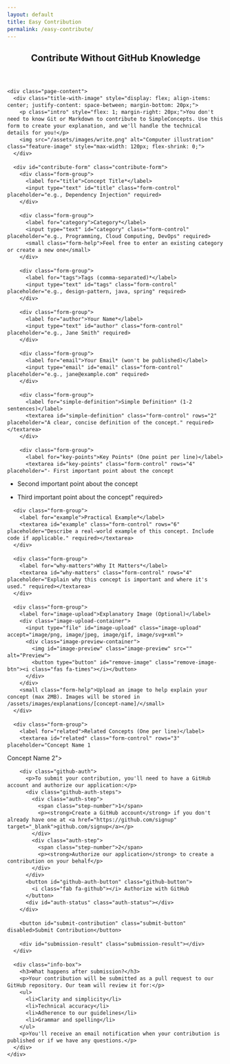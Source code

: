 ```yaml
---
layout: default
title: Easy Contribution
permalink: /easy-contribute/
---
```


<div class="page-container">
  <article class="explanation">
    <header class="page-header">
      <h1>Contribute Without GitHub Knowledge</h1>
    </header>
    
    <div class="page-content">
      <div class="title-with-image" style="display: flex; align-items: center; justify-content: space-between; margin-bottom: 20px;">
        <p class="intro" style="flex: 1; margin-right: 20px;">You don't need to know Git or Markdown to contribute to SimpleConcepts. Use this form to create your explanation, and we'll handle the technical details for you!</p>
        <img src="/assets/images/write.png" alt="Computer illustration" class="feature-image" style="max-width: 120px; flex-shrink: 0;">
      </div>

      <div id="contribute-form" class="contribute-form">
        <div class="form-group">
          <label for="title">Concept Title*</label>
          <input type="text" id="title" class="form-control" placeholder="e.g., Dependency Injection" required>
        </div>

        <div class="form-group">
          <label for="category">Category*</label>
          <input type="text" id="category" class="form-control" placeholder="e.g., Programming, Cloud Computing, DevOps" required>
          <small class="form-help">Feel free to enter an existing category or create a new one</small>
        </div>

        <div class="form-group">
          <label for="tags">Tags (comma-separated)*</label>
          <input type="text" id="tags" class="form-control" placeholder="e.g., design-pattern, java, spring" required>
        </div>

        <div class="form-group">
          <label for="author">Your Name*</label>
          <input type="text" id="author" class="form-control" placeholder="e.g., Jane Smith" required>
        </div>

        <div class="form-group">
          <label for="email">Your Email* (won't be published)</label>
          <input type="email" id="email" class="form-control" placeholder="e.g., jane@example.com" required>
        </div>

        <div class="form-group">
          <label for="simple-definition">Simple Definition* (1-2 sentences)</label>
          <textarea id="simple-definition" class="form-control" rows="2" placeholder="A clear, concise definition of the concept." required></textarea>
        </div>

        <div class="form-group">
          <label for="key-points">Key Points* (One point per line)</label>
          <textarea id="key-points" class="form-control" rows="4" placeholder="- First important point about the concept
- Second important point about the concept
- Third important point about the concept" required></textarea>
        </div>

        <div class="form-group">
          <label for="example">Practical Example*</label>
          <textarea id="example" class="form-control" rows="6" placeholder="Describe a real-world example of this concept. Include code if applicable." required></textarea>
        </div>

        <div class="form-group">
          <label for="why-matters">Why It Matters*</label>
          <textarea id="why-matters" class="form-control" rows="4" placeholder="Explain why this concept is important and where it's used." required></textarea>
        </div>

        <div class="form-group">
          <label for="image-upload">Explanatory Image (Optional)</label>
          <div class="image-upload-container">
            <input type="file" id="image-upload" class="image-upload" accept="image/png, image/jpeg, image/gif, image/svg+xml">
            <div class="image-preview-container">
              <img id="image-preview" class="image-preview" src="" alt="Preview">
              <button type="button" id="remove-image" class="remove-image-btn"><i class="fas fa-times"></i></button>
            </div>
          </div>
          <small class="form-help">Upload an image to help explain your concept (max 2MB). Images will be stored in /assets/images/explanations/[concept-name]/</small>
        </div>

        <div class="form-group">
          <label for="related">Related Concepts (One per line)</label>
          <textarea id="related" class="form-control" rows="3" placeholder="Concept Name 1
Concept Name 2"></textarea>
        </div>

        <div class="github-auth">
          <p>To submit your contribution, you'll need to have a GitHub account and authorize our application:</p>
          <div class="github-auth-steps">
            <div class="auth-step">
              <span class="step-number">1</span>
              <p><strong>Create a GitHub account</strong> if you don't already have one at <a href="https://github.com/signup" target="_blank">github.com/signup</a></p>
            </div>
            <div class="auth-step">
              <span class="step-number">2</span>
              <p><strong>Authorize our application</strong> to create a contribution on your behalf</p>
            </div>
          </div>
          <button id="github-auth-button" class="github-button">
            <i class="fab fa-github"></i> Authorize with GitHub
          </button>
          <div id="auth-status" class="auth-status"></div>
        </div>

        <button id="submit-contribution" class="submit-button" disabled>Submit Contribution</button>
        
        <div id="submission-result" class="submission-result"></div>
      </div>

      <div class="info-box">
        <h3>What happens after submission?</h3>
        <p>Your contribution will be submitted as a pull request to our GitHub repository. Our team will review it for:</p>
        <ul>
          <li>Clarity and simplicity</li>
          <li>Technical accuracy</li>
          <li>Adherence to our guidelines</li>
          <li>Grammar and spelling</li>
        </ul>
        <p>You'll receive an email notification when your contribution is published or if we have any questions.</p>
      </div>
    </div>
  </article>
</div>

<style>
  .title-with-image {
    display: flex !important;
    align-items: center !important;
    justify-content: space-between !important;
    margin-bottom: 20px !important;
    flex-wrap: nowrap !important;
  }
  
  .title-with-image .intro {
    flex: 1 !important;
    margin-right: 20px !important;
  }
  
  .title-with-image .feature-image {
    max-width: 120px !important;
    flex-shrink: 0 !important;
    order: 2 !important;
  }
  
.intro {
  font-size: 1.2em;
  line-height: 1.5;
  margin-bottom: 30px;
}

.contribute-form {
  background-color: #f8f9fa;
  border-radius: 8px;
  padding: 25px;
  margin-bottom: 30px;
  box-shadow: 0 2px 10px rgba(0,0,0,0.1);
}

.form-group {
  margin-bottom: 20px;
}

.form-control {
  width: 100%;
  padding: 10px;
  border: 1px solid #ddd;
  border-radius: 4px;
  font-size: 16px;
  font-family: inherit;
}

textarea.form-control {
  resize: vertical;
}

.github-auth {
  background-color: #f0f7ff;
  border-radius: 6px;
  padding: 20px;
  margin: 30px 0;
  text-align: center;
}

.github-button {
  background-color: #24292e;
  color: white;
  border: none;
  padding: 10px 20px;
  border-radius: 4px;
  font-size: 16px;
  cursor: pointer;
  transition: background-color 0.2s;
}

.github-button:hover {
  background-color: #000;
}

.submit-button {
  background-color: #0066cc;
  color: white;
  border: none;
  padding: 12px 24px;
  border-radius: 4px;
  font-size: 18px;
  font-weight: bold;
  cursor: pointer;
  transition: background-color 0.2s;
  width: 100%;
  margin-top: 20px;
  box-shadow: 0 2px 4px rgba(0,0,0,0.2);
}

.submit-button:hover {
  background-color: #005bb5;
}

.submit-button:disabled {
  background-color: #ccc;
  cursor: not-allowed;
}

.auth-status {
  margin-top: 10px;
  font-weight: bold;
}

.submission-result {
  margin-top: 20px;
  padding: 15px;
  border-radius: 4px;
}

.info-box {
  background-color: #f5f5f5;
  border-radius: 8px;
  padding: 20px;
  margin-top: 30px;
}

.form-help {
  display: block;
  margin-top: 5px;
  color: #6c757d;
  font-size: 0.875em;
}

.image-upload-container {
  display: flex;
  flex-direction: column;
  gap: 10px;
}

.image-upload {
  padding: 8px;
  background-color: #f8f9fa;
  border: 1px dashed #ddd;
  border-radius: 4px;
}

.image-preview-container {
  position: relative;
  display: none;
  width: 200px;
  height: 200px;
  background-color: #f8f9fa;
  border: 1px solid #ddd;
  border-radius: 4px;
  overflow: hidden;
}

.image-preview {
  width: 100%;
  height: 100%;
  object-fit: contain;
}

.remove-image-btn {
  position: absolute;
  top: 5px;
  right: 5px;
  width: 24px;
  height: 24px;
  border-radius: 50%;
  background-color: rgba(255, 255, 255, 0.8);
  border: 1px solid #ddd;
  display: flex;
  align-items: center;
  justify-content: center;
  cursor: pointer;
}

.github-auth-steps {
  margin: 15px 0;
  display: flex;
  flex-direction: column;
  gap: 10px;
}

.auth-step {
  display: flex;
  align-items: flex-start;
  gap: 10px;
  margin-bottom: 8px;
}

.step-number {
  display: flex;
  align-items: center;
  justify-content: center;
  width: 24px;
  height: 24px;
  background-color: #0066cc;
  color: white;
  border-radius: 50%;
  font-weight: bold;
  flex-shrink: 0;
  margin-top: 2px;
}

.auth-step p {
  margin: 0;
  line-height: 1.4;
}

.feature-image {
  max-width: 100%;
  height: auto;
  margin-bottom: 20px;
}
</style>

<script>
document.addEventListener('DOMContentLoaded', function() {
  const authButton = document.getElementById('github-auth-button');
  const submitButton = document.getElementById('submit-contribution');
  const authStatus = document.getElementById('auth-status');
  const submissionResult = document.getElementById('submission-result');
  
  // Image upload handling
  const imageUpload = document.getElementById('image-upload');
  const imagePreview = document.getElementById('image-preview');
  const imagePreviewContainer = document.querySelector('.image-preview-container');
  const removeImageBtn = document.getElementById('remove-image');
  
  let accessToken = null;
  let uploadedImage = null;
  
  // GitHub OAuth parameters
  const clientId = 'YOUR_GITHUB_CLIENT_ID'; // You'll need to register an OAuth app on GitHub
  const redirectUri = window.location.origin + '/easy-contribute/';
  
  // Check if we're returning from GitHub auth
  const urlParams = new URLSearchParams(window.location.search);
  const code = urlParams.get('code');
  
  if (code) {
    // Clear the code from the URL
    window.history.replaceState({}, document.title, '/easy-contribute/');
    
    // Exchange code for token (would need a server endpoint in real implementation)
    // This is a placeholder - in a real app, you would send this code to your server
    authStatus.innerHTML = 'Successfully authenticated with GitHub!';
    authStatus.style.color = 'green';
    submitButton.disabled = false;
    
    // In a real implementation, your server would handle the OAuth exchange and return a token
    // accessToken = await exchangeCodeForToken(code);
    
    // For demo purposes only:
    accessToken = 'demo_token';
  }
  
  // Image upload preview
  imageUpload.addEventListener('change', function(e) {
    const file = e.target.files[0];
    if (!file) return;
    
    // Check file size (max 2MB)
    if (file.size > 2 * 1024 * 1024) {
      alert('Image size exceeds 2MB limit. Please choose a smaller image.');
      imageUpload.value = '';
      return;
    }
    
    const reader = new FileReader();
    reader.onload = function(event) {
      imagePreview.src = event.target.result;
      imagePreviewContainer.style.display = 'block';
      uploadedImage = {
        data: event.target.result,
        name: file.name,
        type: file.type
      };
    };
    reader.readAsDataURL(file);
  });
  
  // Remove image button
  removeImageBtn.addEventListener('click', function() {
    imageUpload.value = '';
    imagePreview.src = '';
    imagePreviewContainer.style.display = 'none';
    uploadedImage = null;
  });
  
  authButton.addEventListener('click', function() {
    // Redirect to GitHub authorization page
    const authUrl = `https://github.com/login/oauth/authorize?client_id=${clientId}&redirect_uri=${redirectUri}&scope=public_repo`;
    window.location.href = authUrl;
  });
  
  submitButton.addEventListener('click', async function() {
    if (!validateForm()) {
      return;
    }
    
    submitButton.disabled = true;
    submissionResult.innerHTML = 'Submitting your contribution...';
    submissionResult.style.backgroundColor = '#fff3cd';
    
    try {
      // Get form data
      const formData = {
        title: document.getElementById('title').value.trim(),
        category: document.getElementById('category').value.trim(),
        tags: document.getElementById('tags').value.trim(),
        author: document.getElementById('author').value.trim(),
        email: document.getElementById('email').value.trim(),
        simpleDefinition: document.getElementById('simple-definition').value.trim(),
        keyPoints: document.getElementById('key-points').value.trim(),
        example: document.getElementById('example').value.trim(),
        whyMatters: document.getElementById('why-matters').value.trim(),
        related: document.getElementById('related').value.trim(),
        image: uploadedImage
      };
      
      // In a real implementation, this would interact with GitHub's API to:
      // 1. Fork the repository (if the user hasn't already)
      // 2. Create a new branch
      // 3. Create the markdown file with the content
      // 4. If an image is included:
      //    - Generate a sanitized concept name from the title (e.g., "AWS Lambda" -> "aws-lambda")
      //    - Create directory /assets/images/explanations/[concept-name]/ if it doesn't exist
      //    - Upload the image to that directory with a sanitized filename
      //    - Add an image reference in the markdown: ![Alt text](/assets/images/explanations/[concept-name]/[image-filename])
      // 5. Submit a pull request
      
      // This is a placeholder for demonstration purposes
      setTimeout(() => {
        submissionResult.innerHTML = 'Thank you for your contribution! We\'ve received your submission and will review it soon.';
        submissionResult.style.backgroundColor = '#d4edda';
        submissionResult.style.color = '#155724';
        submissionResult.style.padding = '15px';
        submissionResult.style.borderRadius = '4px';
        
        // Reset form
        document.getElementById('contribute-form').reset();
        imagePreview.src = '';
        imagePreviewContainer.style.display = 'none';
        uploadedImage = null;
      }, 2000);
    } catch (error) {
      submissionResult.innerHTML = 'Error: ' + error.message;
      submissionResult.style.backgroundColor = '#f8d7da';
      submissionResult.style.color = '#721c24';
      submitButton.disabled = false;
    }
  });
  
  function validateForm() {
    const requiredFields = [
      'title', 'category', 'tags', 'author', 'email', 
      'simple-definition', 'key-points', 'example', 'why-matters'
    ];
    
    let isValid = true;
    
    requiredFields.forEach(field => {
      const element = document.getElementById(field);
      if (!element.value.trim()) {
        element.style.borderColor = 'red';
        isValid = false;
      } else {
        element.style.borderColor = '#ddd';
      }
    });
    
    if (!isValid) {
      submissionResult.innerHTML = 'Please fill in all required fields.';
      submissionResult.style.backgroundColor = '#f8d7da';
      submissionResult.style.color = '#721c24';
      submissionResult.style.padding = '15px';
      submissionResult.style.borderRadius = '4px';
    }
    
    return isValid;
  }
  
  // For a complete implementation, you would need to include:
  // - Functions to format the contribution as Markdown
  // - Functions to interact with GitHub API for forking, creating branches, etc.
  // - Error handling and user feedback mechanisms
});
</script>
